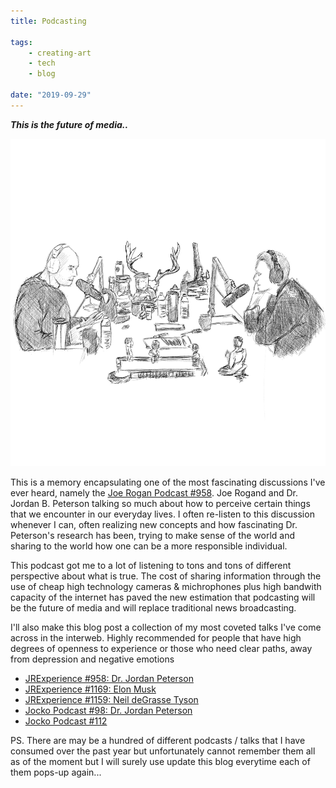 ```yaml
---
title: Podcasting

tags:
    - creating-art
    - tech
    - blog

date: "2019-09-29"
---
```


***This is the future of media..*** 

![958](958.jpg) 

This is a memory encapsulating one of the most fascinating discussions I've ever heard, namely the [Joe Rogan Podcast #958](https://www.youtube.com/watch?v=USg3NR76XpQ&t=308s). Joe Rogand and Dr. Jordan B. Peterson talking so much about how to perceive certain things that we encounter in our everyday lives. I often re-listen to this discussion whenever I can, often realizing new concepts and how fascinating Dr. Peterson's research has been, trying to make sense of the world and sharing to the world how one can be a more responsible individual. 

This podcast got me to a lot of listening to tons and tons of different perspective about what is true. The cost of sharing information through the use of cheap high technology cameras & michrophones plus high bandwith capacity of the internet has paved the new estimation that podcasting will be the future of media and will replace traditional news broadcasting.

I'll also make this blog post a collection of my most coveted talks I've come across in the interweb. Highly recommended for people that have high degrees of openness to experience or those who need clear paths, away from depression and negative emotions

* [JRExperience #958: Dr. Jordan Peterson](https://www.youtube.com/watch?v=USg3NR76XpQ&t=308s)
* [JRExperience #1169: Elon Musk](https://www.youtube.com/watch?v=ycPr5-27vSI&t=376s) 
* [JRExperience #1159: Neil deGrasse Tyson](https://www.youtube.com/watch?v=vGc4mg5pul4)
* [Jocko Podcast #98: Dr. Jordan Peterson](https://www.youtube.com/watch?v=23dArPpXgCM)
* [Jocko Podcast #112](https://www.youtube.com/watch?v=WHZjcfgk4CI)

PS. There are may be a hundred of different podcasts / talks that I have consumed over the past year but unfortunately cannot remember them all as of the moment but I will surely use update this blog everytime each of them pops-up again...
